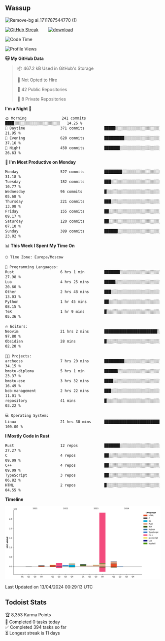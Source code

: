 ## Wassup

![Remove-bg ai_1711787544770 (1)](https://github.com/archeoss/archeoss/assets/68448737/e31def6e-524e-4c2b-930d-f672afbf4b77)

<!--
-->

[![GitHub Streak](http://github-readme-streak-stats.herokuapp.com?user=archeoss&theme=shades-of-purple&hide_border=true&date_format=j%20M%5B%20Y%5D)](https://git.io/streak-stats)&nbsp;&nbsp;&nbsp;&nbsp;&nbsp;&nbsp;&nbsp;&nbsp;[![download](https://user-images.githubusercontent.com/68448737/147796309-d8b65b1d-4dde-40d9-b03a-2b42aaa6cd43.jpeg)
](http://bmstu.ru/)

<!--START_SECTION:waka-->
![Code Time](http://img.shields.io/badge/Code%20Time-2%2C608%20hrs%2047%20mins-blue)

![Profile Views](http://img.shields.io/badge/Profile%20Views-22-blue)

**🐱 My GitHub Data** 

> 📦 467.2 kB Used in GitHub's Storage 
 > 
> 🚫 Not Opted to Hire
 > 
> 📜 42 Public Repositories 
 > 
> 🔑 8 Private Repositories 
 > 
**I'm a Night 🦉** 

```text
🌞 Morning                241 commits         ████░░░░░░░░░░░░░░░░░░░░░   14.26 % 
🌆 Daytime                371 commits         █████░░░░░░░░░░░░░░░░░░░░   21.95 % 
🌃 Evening                628 commits         █████████░░░░░░░░░░░░░░░░   37.16 % 
🌙 Night                  450 commits         ███████░░░░░░░░░░░░░░░░░░   26.63 % 
```
📅 **I'm Most Productive on Monday** 

```text
Monday                   527 commits         ████████░░░░░░░░░░░░░░░░░   31.18 % 
Tuesday                  182 commits         ███░░░░░░░░░░░░░░░░░░░░░░   10.77 % 
Wednesday                96 commits          █░░░░░░░░░░░░░░░░░░░░░░░░   05.68 % 
Thursday                 221 commits         ███░░░░░░░░░░░░░░░░░░░░░░   13.08 % 
Friday                   155 commits         ██░░░░░░░░░░░░░░░░░░░░░░░   09.17 % 
Saturday                 120 commits         ██░░░░░░░░░░░░░░░░░░░░░░░   07.10 % 
Sunday                   389 commits         ██████░░░░░░░░░░░░░░░░░░░   23.02 % 
```


📊 **This Week I Spent My Time On** 

```text
🕑︎ Time Zone: Europe/Moscow

💬 Programming Languages: 
Rust                     6 hrs 1 min         ███████░░░░░░░░░░░░░░░░░░   27.98 % 
Lua                      4 hrs 25 mins       █████░░░░░░░░░░░░░░░░░░░░   20.60 % 
Other                    2 hrs 48 mins       ███░░░░░░░░░░░░░░░░░░░░░░   13.03 % 
Python                   1 hr 45 mins        ██░░░░░░░░░░░░░░░░░░░░░░░   08.15 % 
TeX                      1 hr 9 mins         █░░░░░░░░░░░░░░░░░░░░░░░░   05.36 % 

🔥 Editors: 
Neovim                   21 hrs 2 mins       ████████████████████████░   97.80 % 
Obsidian                 28 mins             █░░░░░░░░░░░░░░░░░░░░░░░░   02.20 % 

🐱‍💻 Projects: 
archeoss                 7 hrs 20 mins       █████████░░░░░░░░░░░░░░░░   34.15 % 
bmstu-diploma            5 hrs 1 min         ██████░░░░░░░░░░░░░░░░░░░   23.37 % 
bmstu-ese                3 hrs 32 mins       ████░░░░░░░░░░░░░░░░░░░░░   16.49 % 
bob-management           2 hrs 22 mins       ███░░░░░░░░░░░░░░░░░░░░░░   11.01 % 
repository               41 mins             █░░░░░░░░░░░░░░░░░░░░░░░░   03.22 % 

💻 Operating System: 
Linux                    21 hrs 30 mins      █████████████████████████   100.00 % 
```

**I Mostly Code in Rust** 

```text
Rust                     12 repos            ███████░░░░░░░░░░░░░░░░░░   27.27 % 
C                        4 repos             ██░░░░░░░░░░░░░░░░░░░░░░░   09.09 % 
C++                      4 repos             ██░░░░░░░░░░░░░░░░░░░░░░░   09.09 % 
TypeScript               3 repos             ██░░░░░░░░░░░░░░░░░░░░░░░   06.82 % 
HTML                     2 repos             █░░░░░░░░░░░░░░░░░░░░░░░░   04.55 % 
```



**Timeline**

![Lines of Code chart](https://raw.githubusercontent.com/archeoss/archeoss/master/assets/bar_graph.png)


 Last Updated on 13/04/2024 00:29:13 UTC
<!--END_SECTION:waka-->

## Todoist Stats

<!-- TODO-IST:START -->
🏆  8,353 Karma Points           
🌸  Completed 0 tasks today           
✅  Completed 394 tasks so far           
⏳  Longest streak is 11 days
<!-- TODO-IST:END -->
